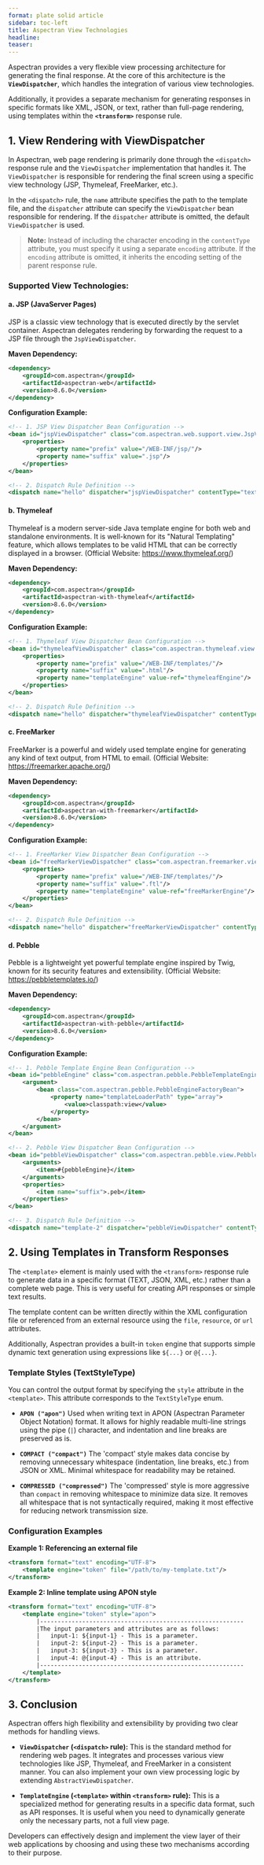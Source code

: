 ```yaml
---
format: plate solid article
sidebar: toc-left
title: Aspectran View Technologies
headline:
teaser:
---
```


Aspectran provides a very flexible view processing architecture for generating the final response. At the core of this architecture is the **`ViewDispatcher`**, which handles the integration of various view technologies.

Additionally, it provides a separate mechanism for generating responses in specific formats like XML, JSON, or text, rather than full-page rendering, using templates within the **`<transform>`** response rule.

## 1. View Rendering with ViewDispatcher

In Aspectran, web page rendering is primarily done through the `<dispatch>` response rule and the `ViewDispatcher` implementation that handles it. The `ViewDispatcher` is responsible for rendering the final screen using a specific view technology (JSP, Thymeleaf, FreeMarker, etc.).

In the `<dispatch>` rule, the `name` attribute specifies the path to the template file, and the `dispatcher` attribute can specify the `ViewDispatcher` bean responsible for rendering. If the `dispatcher` attribute is omitted, the default `ViewDispatcher` is used.

> **Note:** Instead of including the character encoding in the `contentType` attribute, you must specify it using a separate `encoding` attribute. If the `encoding` attribute is omitted, it inherits the encoding setting of the parent response rule.

### Supported View Technologies:

#### a. JSP (JavaServer Pages)

JSP is a classic view technology that is executed directly by the servlet container. Aspectran delegates rendering by forwarding the request to a JSP file through the `JspViewDispatcher`.

**Maven Dependency:**
```xml
<dependency>
    <groupId>com.aspectran</groupId>
    <artifactId>aspectran-web</artifactId>
    <version>8.6.0</version>
</dependency>
```

**Configuration Example:**
```xml
<!-- 1. JSP View Dispatcher Bean Configuration -->
<bean id="jspViewDispatcher" class="com.aspectran.web.support.view.JspViewDispatcher">
    <properties>
        <property name="prefix" value="/WEB-INF/jsp/"/>
        <property name="suffix" value=".jsp"/>
    </properties>
</bean>

<!-- 2. Dispatch Rule Definition -->
<dispatch name="hello" dispatcher="jspViewDispatcher" contentType="text/html" encoding="UTF-8"/>
```

#### b. Thymeleaf

Thymeleaf is a modern server-side Java template engine for both web and standalone environments. It is well-known for its "Natural Templating" feature, which allows templates to be valid HTML that can be correctly displayed in a browser. (Official Website: https://www.thymeleaf.org/)

**Maven Dependency:**
```xml
<dependency>
    <groupId>com.aspectran</groupId>
    <artifactId>aspectran-with-thymeleaf</artifactId>
    <version>8.6.0</version>
</dependency>
```

**Configuration Example:**
```xml
<!-- 1. Thymeleaf View Dispatcher Bean Configuration -->
<bean id="thymeleafViewDispatcher" class="com.aspectran.thymeleaf.view.ThymeleafViewDispatcher">
    <properties>
        <property name="prefix" value="/WEB-INF/templates/"/>
        <property name="suffix" value=".html"/>
        <property name="templateEngine" value-ref="thymeleafEngine"/>
    </properties>
</bean>

<!-- 2. Dispatch Rule Definition -->
<dispatch name="hello" dispatcher="thymeleafViewDispatcher" contentType="text/html" encoding="UTF-8"/>
```

#### c. FreeMarker

FreeMarker is a powerful and widely used template engine for generating any kind of text output, from HTML to email. (Official Website: https://freemarker.apache.org/)

**Maven Dependency:**
```xml
<dependency>
    <groupId>com.aspectran</groupId>
    <artifactId>aspectran-with-freemarker</artifactId>
    <version>8.6.0</version>
</dependency>
```

**Configuration Example:**
```xml
<!-- 1. FreeMarker View Dispatcher Bean Configuration -->
<bean id="freeMarkerViewDispatcher" class="com.aspectran.freemarker.view.FreeMarkerViewDispatcher">
    <properties>
        <property name="prefix" value="/WEB-INF/templates/"/>
        <property name="suffix" value=".ftl"/>
        <property name="templateEngine" value-ref="freeMarkerEngine"/>
    </properties>
</bean>

<!-- 2. Dispatch Rule Definition -->
<dispatch name="hello" dispatcher="freeMarkerViewDispatcher" contentType="text/html" encoding="UTF-8"/>
```

#### d. Pebble

Pebble is a lightweight yet powerful template engine inspired by Twig, known for its security features and extensibility. (Official Website: https://pebbletemplates.io/)

**Maven Dependency:**
```xml
<dependency>
    <groupId>com.aspectran</groupId>
    <artifactId>aspectran-with-pebble</artifactId>
    <version>8.6.0</version>
</dependency>
```

**Configuration Example:**
```xml
<!-- 1. Pebble Template Engine Bean Configuration -->
<bean id="pebbleEngine" class="com.aspectran.pebble.PebbleTemplateEngine">
    <argument>
        <bean class="com.aspectran.pebble.PebbleEngineFactoryBean">
            <property name="templateLoaderPath" type="array">
                <value>classpath:view</value>
            </property>
        </bean>
    </argument>
</bean>

<!-- 2. Pebble View Dispatcher Bean Configuration -->
<bean id="pebbleViewDispatcher" class="com.aspectran.pebble.view.PebbleViewDispatcher">
    <arguments>
        <item>#{pebbleEngine}</item>
    </arguments>
    <properties>
        <item name="suffix">.peb</item>
    </properties>
</bean>

<!-- 3. Dispatch Rule Definition -->
<dispatch name="template-2" dispatcher="pebbleViewDispatcher" contentType="text/html" encoding="UTF-8"/>
```

## 2. Using Templates in Transform Responses

The `<template>` element is mainly used with the `<transform>` response rule to generate data in a specific format (TEXT, JSON, XML, etc.) rather than a complete web page. This is very useful for creating API responses or simple text results.

The template content can be written directly within the XML configuration file or referenced from an external resource using the `file`, `resource`, or `url` attributes.

Additionally, Aspectran provides a built-in `token` engine that supports simple dynamic text generation using expressions like `${...}` or `@{...}`.

### Template Styles (TextStyleType)

You can control the output format by specifying the `style` attribute in the `<template>`. This attribute corresponds to the `TextStyleType` enum.

*   **`APON ("apon")`**
    Used when writing text in APON (Aspectran Parameter Object Notation) format. It allows for highly readable multi-line strings using the pipe (`|`) character, and indentation and line breaks are preserved as is.

*   **`COMPACT ("compact")`**
    The 'compact' style makes data concise by removing unnecessary whitespace (indentation, line breaks, etc.) from JSON or XML. Minimal whitespace for readability may be retained.

*   **`COMPRESSED ("compressed")`**
    The 'compressed' style is more aggressive than `compact` in removing whitespace to minimize data size. It removes all whitespace that is not syntactically required, making it most effective for reducing network transmission size.

### Configuration Examples

**Example 1: Referencing an external file**
```xml
<transform format="text" encoding="UTF-8">
    <template engine="token" file="/path/to/my-template.txt"/>
</transform>
```

**Example 2: Inline template using APON style**
```xml
<transform format="text" encoding="UTF-8">
    <template engine="token" style="apon">
        |----------------------------------------------------------
        |The input parameters and attributes are as follows:
        |   input-1: ${input-1} - This is a parameter.
        |   input-2: ${input-2} - This is a parameter.
        |   input-3: ${input-3} - This is a parameter.
        |   input-4: @{input-4} - This is an attribute.
        |----------------------------------------------------------
    </template>
</transform>
```

## 3. Conclusion

Aspectran offers high flexibility and extensibility by providing two clear methods for handling views.

*   **`ViewDispatcher` (`<dispatch>` rule):** This is the standard method for rendering web pages. It integrates and processes various view technologies like JSP, Thymeleaf, and FreeMarker in a consistent manner. You can also implement your own view processing logic by extending `AbstractViewDispatcher`.

*   **`TemplateEngine` (`<template>` within `<transform>` rule):** This is a specialized method for generating results in a specific data format, such as API responses. It is useful when you need to dynamically generate only the necessary parts, not a full view page.

Developers can effectively design and implement the view layer of their web applications by choosing and using these two mechanisms according to their purpose.
